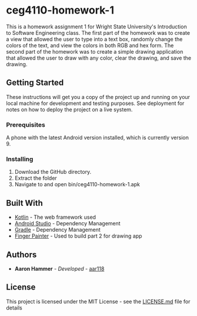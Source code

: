 # ceg4110-homework-1

This is a homework assignment 1 for Wright State University's Introduction to Software Engineering class. 
The first part of the homework was to create a view that allowed the user to type into a text box, randomly change the colors of the text, and view the colors in both RGB and hex form.
The second part of the homework was to create a simple drawing application that allowed the user to draw with any color, clear the drawing, and save the drawing.

## Getting Started

These instructions will get you a copy of the project up and running on your local machine for development and testing purposes. See deployment for notes on how to deploy the project on a live system.

### Prerequisites

A phone with the latest Android version installed, which is currently version 9.

### Installing

1. Download the GitHub directory.
2. Extract the folder
3. Navigate to and open bin/ceg4110-homework-1.apk

## Built With

* [Kotlin](https://kotlinlang.org/) - The web framework used
* [Android Studio](https://developer.android.com/studio/) - Dependency Management
* [Gradle](https://gradle.org/) - Dependency Management
* [Finger Painter](https://github.com/PicnicSupermarket/FingerPaintView) - Used to build part 2 for drawing app

## Authors

* **Aaron Hammer** - *Developed* - [aar118](https://github.com/aar118)

## License

This project is licensed under the MIT License - see the [LICENSE.md](LICENSE.md) file for details
